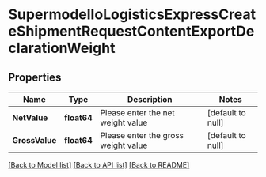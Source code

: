 # SupermodelIoLogisticsExpressCreateShipmentRequestContentExportDeclarationWeight

## Properties
Name | Type | Description | Notes
------------ | ------------- | ------------- | -------------
**NetValue** | **float64** | Please enter the net weight value | [default to null]
**GrossValue** | **float64** | Please enter the gross weight value | [default to null]

[[Back to Model list]](../README.md#documentation-for-models) [[Back to API list]](../README.md#documentation-for-api-endpoints) [[Back to README]](../README.md)

